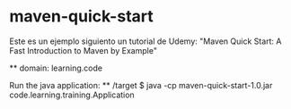 # maven-quick-start

Este es un ejemplo siguiento un tutorial de Udemy:
"Maven Quick Start: A Fast Introduction to Maven by Example"


** domain:   learning.code

Run the java application:
** /target $ java -cp maven-quick-start-1.0.jar code.learning.training.Application